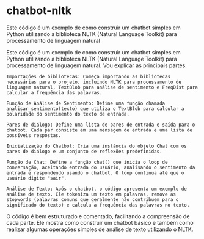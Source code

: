 # chatbot-nltk
Este código é um exemplo de como construir um chatbot simples em Python utilizando a biblioteca NLTK (Natural Language Toolkit) para processamento de linguagem natural

Este código é um exemplo de como construir um chatbot simples em Python utilizando a biblioteca NLTK (Natural Language Toolkit) para processamento de linguagem natural. Vou explicar as principais partes:

    Importações de bibliotecas: Começa importando as bibliotecas necessárias para o projeto, incluindo NLTK para processamento de linguagem natural, TextBlob para análise de sentimento e FreqDist para calcular a frequência das palavras.

    Função de Análise de Sentimento: Define uma função chamada analisar_sentimento(texto) que utiliza o TextBlob para calcular a polaridade do sentimento do texto de entrada.

    Pares de diálogo: Define uma lista de pares de entrada e saída para o chatbot. Cada par consiste em uma mensagem de entrada e uma lista de possíveis respostas.

    Inicialização do Chatbot: Cria uma instância do objeto Chat com os pares de diálogo e um conjunto de reflexões predefinidas.

    Função de Chat: Define a função chat() que inicia o loop de conversação, aceitando entrada do usuário, analisando o sentimento da entrada e respondendo usando o chatbot. O loop continua até que o usuário digite "sair".

    Análise de Texto: Após o chatbot, o código apresenta um exemplo de análise de texto. Ele tokeniza um texto em palavras, remove as stopwords (palavras comuns que geralmente não contribuem para o significado do texto) e calcula a frequência das palavras no texto.

O código é bem estruturado e comentado, facilitando a compreensão de cada parte. Ele mostra como construir um chatbot básico e também como realizar algumas operações simples de análise de texto utilizando o NLTK.
